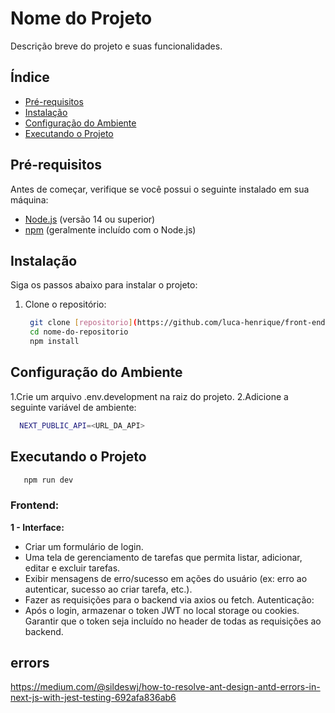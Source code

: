 # Nome do Projeto

Descrição breve do projeto e suas funcionalidades.

## Índice

- [Pré-requisitos](#pré-requisitos)
- [Instalação](#instalação)
- [Configuração do Ambiente](#configuração-do-ambiente)
- [Executando o Projeto](#executando-o-projeto)

## Pré-requisitos

Antes de começar, verifique se você possui o seguinte instalado em sua máquina:

- [Node.js](https://nodejs.org/) (versão 14 ou superior)
- [npm](https://www.npmjs.com/) (geralmente incluído com o Node.js)

## Instalação

Siga os passos abaixo para instalar o projeto:

1. Clone o repositório:

   ```bash
    git clone [repositorio](https://github.com/luca-henrique/front-end-challenger-task-manager)
    cd nome-do-repositorio
    npm install
   ```

## Configuração do Ambiente

1.Crie um arquivo .env.development na raiz do projeto.
2.Adicione a seguinte variável de ambiente:

```bash
  NEXT_PUBLIC_API=<URL_DA_API>
```

## Executando o Projeto

```bash
   npm run dev
```

### Frontend:

**1 - Interface:**

- Criar um formulário de login.
- Uma tela de gerenciamento de tarefas que permita listar, adicionar, editar e excluir tarefas.
- Exibir mensagens de erro/sucesso em ações do usuário (ex: erro ao autenticar, sucesso ao criar tarefa, etc.).
- Fazer as requisições para o backend via axios ou fetch.
  Autenticação:
- Após o login, armazenar o token JWT no local storage ou cookies.
  Garantir que o token seja incluído no header de todas as requisições ao backend.

## errors

https://medium.com/@sildeswj/how-to-resolve-ant-design-antd-errors-in-next-js-with-jest-testing-692afa836ab6
